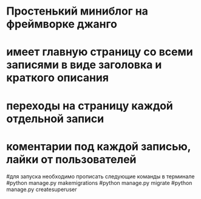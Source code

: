 # Простенький миниблог на фреймворке джанго

# имеет главную страницу со всеми записями в виде заголовка и краткого описания

# переходы на страницу каждой отдельной записи

# коментарии под каждой записью, лайки от пользователей

#для запуска необходимо прописать следующие команды в терминале
#python manage.py makemigrations
#python manage.py migrate
#python manage.py createsuperuser
